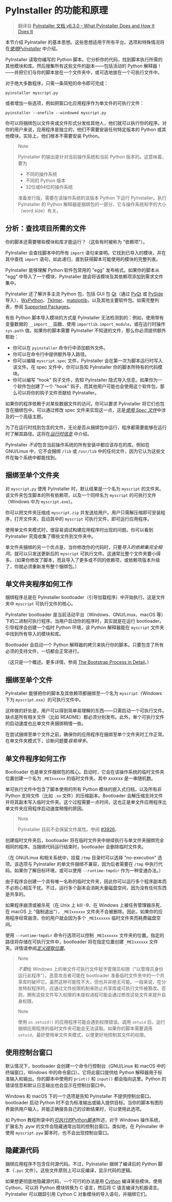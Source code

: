 # PyInstaller 的功能和原理

> 翻译自 [PyInstaller 文档 v6.3.0 - What PyInstaller Does and How It Does It](https://pyinstaller.org/en/v6.3.0/operating-mode.html)

本节介绍 PyInstaller 的基本思想。这些思想适用于所有平台。选项和特殊情况将在[*使用PyInstaller*](./usage.md#使用-pyinstaller) 中介绍。

PyInstaller 读取你编写的 Python 脚本。它分析你的代码，找到脚本执行所需的其他模块和库。然后搜集所有这些文件的副本——包括活动的 Python 解释器！——并把它们与你的脚本放在一个文件夹中，或可选地放在一个可执行文件中。

对于绝大多数程序，只需一条简短的命令即可完成：

```shell
pyinstaller myscript.py
```

或者增加一些选项，例如把窗口化应用程序作为单文件的可执行文件：

```shell
pyinstaller --onefile --windowed myscript.py
```

你可以将捆绑包以文件夹或文件形式分发给其他人，他们就可以执行你的程序。对你的用户来说，应用程序是独立的，他们不需要安装任何特定版本的 Python 或其他模块。实际上，他们根本不需要安装 Python。

> Note
>
> PyInstaller 的输出是针对当前操作系统和当前 Python 版本的。这意味着，要为
>
> - 不同的操作系统
> - 不同的 Python 版本
> - 32位或64位的操作系统
>
> 准备发行版，需要在该操作系统的该版本 Python 下运行 PyInstaller。执行 PyInstaller 的 Python 解释器是捆绑包的一部分，它与操作系统和字的大小（word size）有关。

## 分析：查找项目所需的文件

你的脚本还需要哪些模块和库才能运行？（这些有时被称为 "依赖项"）。

PyInstaller 会查找脚本中的所有 `import` 语句来查明。它找到已导入的模块，并在其中查找 `import` 语句，如此递归，直到获得脚本可能使用的模块的完整列表。

PyInstaller 能够理解 Python 软件包常用的 "egg" 发布格式。如果你的脚本从 "egg" 中导入了一个模块，PyInstaller 就会将该模块及其依赖项添加到需求文件集中。

PyInstaller 还了解许多主流 Python 包，包括 GUI 包 [Qt](https://www.qt.io/)（通过 [PyQt](http://www.riverbankcomputing.co.uk/software/pyqt/intro) 或 [PySide](https://doc.qt.io/qtforpython-6/) 导入）、[WxPython](http://www.wxpython.org/)、[TkInter](http://wiki.python.org/moin/TkInter)、[matplotlib](https://matplotlib.org)，以及其他主要软件包。如需完整列表，参阅 [Supported Packages](https://github.com/pyinstaller/pyinstaller/wiki/Supported-Packages)。

有些 Python 脚本导入模块的方式是 PyInstaller 无法检测到的：例如，使用带有变量数据的 `__import__` 函数、使用 `importlib.import_module`，或在运行时操作 `sys.path` 值。如果你的脚本需要 PyInstaller 不知道的文件，那么你必须提供额外帮助：

- 你可以在 `pyinstaller` 命令行中添加额外文件。
- 你可以在命令行中提供额外导入路径。
- 你可以编辑 `myscript.spec` 文件，PyInstaller 会在第一次为脚本运行时写入该文件。在 spec 文件中，你可以告知 PyInstaller 你的脚本所特有的代码模块。
- 你可以编写 "hook" 钩子文件，告知 PyInstaller 隐式导入信息。如果你为一个软件包创建了一个 "hook" 钩子，而其他用户可能也会使用这个软件包，那么可以将你的钩子文件贡献给 PyInstaller。

如果你的程序依赖于对某些数据文件的访问，你可以要求 PyInstaller 将它们也包含在捆绑包中。可以通过修改 spec 文件来实现这一点，这是[*使用 Spec 文件*](./spec-files.md#使用-spec-文件)中涉及的一个高级主题。

为了在运行时找到包含的文件，无论是否从捆绑包中运行，程序都需要能够在运行时了解其路径。这将在[*运行时信息*](./runtime-information.md#运行时信息) 中介绍。

PyInstaller *不会*包含当前操作系统的所有安装中都应该存在的库。例如在 GNU/Linux 中，它不会捆绑 `/lib` 或 `/usr/lib` 中的任何文件，因为它认为这些文件在每个系统中都能找到。

## 捆绑至单个文件夹

对 `myscript.py` 使用 PyInstaller 时，默认结果是一个名为 `myscript` 的文件夹。该文件夹包含脚本的所有依赖项，以及一个同样名为 `myscript` 的可执行文件（Windows 中为 `myscript.exe`）。

你可以把文件夹压缩成 `myscript.zip` 并发送给用户。用户只需解压缩即可安装程序，打开文件夹，启动其中的 `myscript` 可执行文件，即可运行应用程序。

使用单文件夹模式时，很容易调试构建应用程序时出现的问题。你可以看到 PyInstaller 究竟收集了哪些文件到文件夹中。

单文件夹捆绑的另一个优点是，当你修改你的代码时，只要*导入的依赖集完全相同*，就可以只发送更新后的 `myscript` 可执行文件。这通常比整个文件夹要小得多。（如果你修改了脚本，而且导入了更多或不同的依赖项，或依赖项版本升级了，你就必须重新发布整个捆绑包。）

## 单文件夹程序如何工作

捆绑程序总是在 PyInstaller bootloader（引导加载程序）中开始执行。这是文件夹中 `myscript` 可执行文件的核心。

PyInstaller bootloader 是当前活动平台（Windows、GNU/Linux、macOS 等）下的二进制可执行程序。当用户启动你的程序时，其实就是在运行 bootloader。引导程序会创建一个临时 Python 环境，该 Python 解释器能在 `myscript` 文件夹中找到所有导入的模块和库。

Bootloader 会启动一个 Python 解释器的拷贝来执行你的脚本。只要包含了所有必须的支持文件，一切都会正常进行。

（这只是一个概述。更多详情，参阅 [The Bootstrap Process in Detail](https://pyinstaller.org/en/v6.3.0/advanced-topics.html#the-bootstrap-process-in-detail)。）

## 捆绑至单个文件

PyInstaller 能够把你的脚本及其依赖项都捆绑至一个名为 `myscript`（Windows 下为 `myscript.exe`）的可执行文件中。

这样做的好处是，用户可以得到简单易理解的东西——只需启动一个可执行文件。缺点是所有相关文件（比如 README）都必须分别发布。此外，单个可执行文件的启动速度也比单文件夹捆绑稍慢一些。

在尝试捆绑至单个文件之前，确保你的应用程序在捆绑至单个文件夹时工作正常。在单文件夹模式下，诊断问题要*容易得多*。

## 单文件程序如何工作

Bootloader 也是单文件捆绑包的核心。启动时，它会在该操作系统的临时文件夹位置创建一个名为 `_MEIxxxxxx` 的临时文件夹。其中 *xxxxxx* 是一串随机数。

单可执行文件中包含了脚本使用的所有 Python 模块的嵌入式归档，以及所有非 Python 支持文件（比如 `.so` 文件）的压缩副本。Bootloader 会解压缩支持文件并将其副本写入临时文件夹。这个过程需要一点时间，这也正是单文件应用程序比单文件夹应用程序启动速度稍慢的原因。

> Note
>
> PyInstaller 目前不会保留文件属性。参阅 [#3926](https://github.com/pyinstaller/pyinstaller/issues/3926)。

创建临时文件夹后，bootloader 将在临时文件夹中继续执行与单文件夹捆绑完全相同的程序。当捆绑代码运行结束时，bootloader 会删除临时文件夹。

（在 GNU/Linux 和相关系统中，挂载 `/tmp` 目录时可以选择 "no-execution" 选项。该选项与 PyInstaller 的单文件捆绑不兼容，因为后者需要在 `/tmp` 中执行代码。如果你了解目标环境，或可以使用 `--runtime-tmpdir` 作为一种变通办法。）

由于程序会创建一个具有唯一名称的临时文件夹，因此你可以运行多个程序副本而不必担心相互干扰。不过，运行多个副本会消耗大量磁盘空间，因为没有任何东西是共享的。

如果程序崩溃或被杀死（在 Unix 上 kill -9、在 Windows 上被任务管理器杀死、在 macOS 上 "强制退出"），`_MEIxxxxxx` 文件夹不会被删除。因此，如果你的应用程序经常崩溃，你的用户就会因为多个 `_MEIxxxxxx` 临时文件夹而耗费磁盘空间。

使用 `--runtime-tmpdir` 命令行选项可以控制 `_MEIxxxxxx` 文件夹的位置。指定的路径将存储在可执行文件中，bootloader 将在指定位置创建 `_MEIxxxxxx` 文件夹。详情请参阅[*定义提取位置*](./usage.md#定义提取位置)。

> Note
>
> *不要*给 Windows 上的单文件可执行文件赋予管理员权限（"以管理员身份运行此程序"）。恶意攻击者可能在 bootloader 准备临时文件夹中的一个共享库时破坏它。虽然这种可能性不大，但也并非绝无可能。一般来说，在分发特权程序时，应通过文件权限机制来防止共享库或可执行文件被篡改。否则，拥有这些文件写入权限的未提权进程可能会通过修改这些文件来提升自身权限。
>
> Note
>
> 使用 `os.setuid()` 的应用程序可能会遇到权限错误。调用 `setuid` 后，运行捆绑应用程序的临时文件夹可能会无法读取。如果你的脚本需要调用 `setuid`，最好使用单文件夹模式，以便更好地控制其文件的权限。

## 使用控制台窗口

默认情况下，bootloader 会创建一个命令行控制台（GNU/Linux 和 macOS 中的终端窗口，Windows 中的命令窗口）。它将此窗口提供给 Python 解释器用于标准输入和输出。你的脚本中使用的 `print()` 和 `input()` 都会指向这里。Python 的错误信息和默认日志输出也会显示在控制台窗口中。

Windows 和 macOS 下的一个选项是告知 PyInstaller 不提供控制台窗口。bootloader 启动 Python 时不会为标准输出或输入提供目标。当你的脚本有图形界面供用户输入，并能正确报告自己的诊断结果时，可以使用此选项。

如 Python 教程附录中的[*可执行的Python脚本*](https://docs.python.org/zh-cn/3/tutorial/appendix.html#executable-python-scripts)所述，对于 Windows 操作系统，扩展名为 *.pyw* 的文件会隐藏通常出现的控制台窗口。类似地，在 PyInstaller 中使用 `myscript.pyw` 脚本时，也不会出现控制台窗口。

## 隐藏源代码

捆绑应用程序不包含任何源代码。不过，PyInstaller 捆绑了编译后的 Python 脚本（`.pyc` 文件）。这些文件原则上可以反编译，显示代码的逻辑。

如果想更彻底地隐藏源代码，一个可行的办法是用 [Cython](http://www.cython.org/) 编译某些模块。使用 Cython，可以将 Python 模块转换为 C 语言，然后将 C 语言编译为机器语言。PyInstaller 可以跟踪引用 Cython C 对象模块的导入语句，并捆绑它们。
